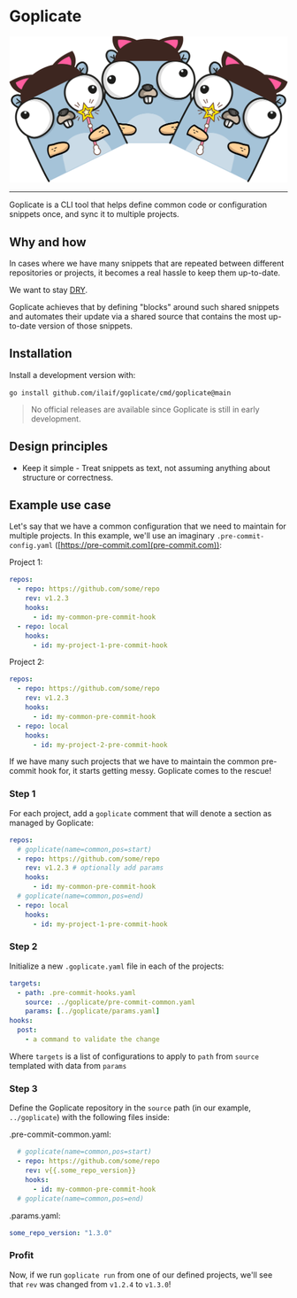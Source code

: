 # Goplicate

<img src="https://github.com/ilaif/goplicate/raw/main/assets/logo.png" width="700">

---

Goplicate is a CLI tool that helps define common code or configuration snippets once, and sync it to multiple projects.

## Why and how

In cases where we have many snippets that are repeated between different repositories or projects, it becomes a real hassle to keep them up-to-date.

We want to stay [DRY](https://en.wikipedia.org/wiki/Don%27t_repeat_yourself).

Goplicate achieves that by defining "blocks" around such shared snippets and automates their update via a shared source that contains the most up-to-date version of those snippets.

## Installation

Install a development version with:

`go install github.com/ilaif/goplicate/cmd/goplicate@main`

> No official releases are available since Goplicate is still in early development.

## Design principles

- Keep it simple - Treat snippets as text, not assuming anything about structure or correctness.

## Example use case

Let's say that we have a common configuration that we need to maintain for multiple projects. In this example, we'll use an imaginary `.pre-commit-config.yaml` ([https://pre-commit.com](pre-commit.com)):

Project 1:

```yaml
repos:
  - repo: https://github.com/some/repo
    rev: v1.2.3
    hooks:
      - id: my-common-pre-commit-hook
  - repo: local
    hooks:
      - id: my-project-1-pre-commit-hook
```

Project 2:

```yaml
repos:
  - repo: https://github.com/some/repo
    rev: v1.2.3
    hooks:
      - id: my-common-pre-commit-hook
  - repo: local
    hooks:
      - id: my-project-2-pre-commit-hook
```

If we have many such projects that we have to maintain the common pre-commit hook for, it starts getting messy. Goplicate comes to the rescue!

### Step 1

For each project, add a `goplicate` comment that will denote a section as managed by Goplicate:

```yaml
repos:
  # goplicate(name=common,pos=start)
  - repo: https://github.com/some/repo
    rev: v1.2.3 # optionally add params
    hooks:
      - id: my-common-pre-commit-hook
  # goplicate(name=common,pos=end)
  - repo: local
    hooks:
      - id: my-project-1-pre-commit-hook
```

### Step 2

Initialize a new `.goplicate.yaml` file in each of the projects:

```yaml
targets:
  - path: .pre-commit-hooks.yaml
    source: ../goplicate/pre-commit-common.yaml
    params: [../goplicate/params.yaml]
hooks:
  post:
    - a command to validate the change
```

Where `targets` is a list of configurations to apply to `path` from `source` templated with data from `params`

### Step 3

Define the Goplicate repository in the `source` path (in our example, `../goplicate`) with the following files inside:

.pre-commit-common.yaml:

```yaml
  # goplicate(name=common,pos=start)
  - repo: https://github.com/some/repo
    rev: v{{.some_repo_version}}
    hooks:
      - id: my-common-pre-commit-hook
  # goplicate(name=common,pos=end)
```

.params.yaml:

```yaml
some_repo_version: "1.3.0"
```

### Profit

Now, if we run `goplicate run` from one of our defined projects, we'll see that `rev` was changed from `v1.2.4` to `v1.3.0`!
